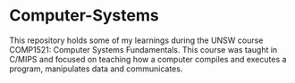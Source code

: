 # Computer-Systems

This repository holds some of my learnings during the UNSW course COMP1521: Computer Systems Fundamentals. This course was taught in C/MIPS and focused on teaching how a computer compiles and executes a program, manipulates data and communicates.

